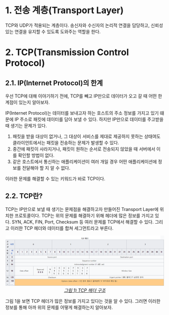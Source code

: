 # 1. 전송 계층(Transport Layer)

TCP와 UDP가 적용되는 계층이다. 송신자와 수신자의 논리적 연결을 담당하고, 신뢰성 있는 연결을 유지할 수 있도록 도와주는 역할을 한다.

# 2. TCP(Transmission Control Protocol)

## 2.1. IP(Internet Protocol)의 한계

우선 TCP에 대해 이야기하기 전에, TCP를 빼고 IP만으로 데이터가 오고 갈 때 어떤 한계점이 있는지 알아보자.

IP(Internet Protocol)는 데이터를 보내고자 하는 호스트의 주소 정보를 가지고 있기 떄문에 IP 주소로 패킷에 데이터를 담아 보낼 수 있다. 하지만 IP만으로 데이터를 주고받을 때 생기는 문제가 있다.

1. 패킷을 받을 대상이 없거나, 그 대상이 서비스를 제대로 제공하지 못하는 상태여도 클라이언트에서는 패킷을 전송하는 문제가 발생할 수 있다.
2. 중간에 패킷이 사라지거나, 패킷이 원하는 순서로 전송되지 않았을 때 서버에서 이를 확인할 방법이 없다.
3. 같은 호스트에서 통신하는 애플리케이션이 여러 개일 경우 어떤 애플리케이션에 정보를 전달해야 할 지 알 수 없다.

이러한 문제를 해결할 수 있는 키워드가 바로 TCP이다.

## 2.2. TCP란?

TCP는 IP만으로 보낼 때 생기는 문제점을 해결하고자 만들어진 Transport Layer에 위치한 프로토콜이다. TCP는 위의 문제를 해결하기 위해 헤더에 많은 정보를 가지고 있다. SYN, ACK, FIN, Port, Checksum 등 여러 문제를 TCP에서 해결할 수 있다. 그리고 이러한 TCP 헤더와 데이터를 합쳐 세그먼트라고 부른다.

<p align="center">
    <a href="https://ko.wikipedia.org/wiki/%EC%A0%84%EC%86%A1_%EC%A0%9C%EC%96%B4_%ED%94%84%EB%A1%9C%ED%86%A0%EC%BD%9C">
        <img src="../images/TCP header.png"><br>
        <em>그림 1) TCP 헤더 구조</em>
    </a>
</p>

그림 1을 보면 TCP 헤더가 많은 정보를 가지고 있다는 것을 알 수 있다. 그러면 이러한 정보를 통해 아까 위의 문제를 어떻게 해결하는지 알아보자.
